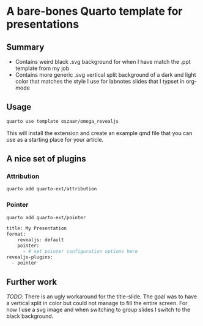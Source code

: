 # A bare-bones Quarto template for presentations

## Summary

- Contains weird black .svg background for when I have match the .ppt template from my job
- Contains more generic .svg vertical split background of a dark and light color that matches the style I use for labnotes slides that I typset in org-mode

## Usage

```bash
quarto use template oszaar/omega_revealjs
```

This will install the extension and create an example qmd file that you can use as a starting place for your article.

## A nice set of plugins

### Attribution

```bash
quarto add quarto-ext/attribution
```

### Pointer

```bash
quarto add quarto-ext/pointer
```

```bash
title: My Presentation
format:
    revealjs: default
    pointer:
      - # set pointer configuration options here
revealjs-plugins:
  - pointer
```

## Further work

*TODO*: There is an ugly workaround for the title-slide. The goal was to have a vertical split in color but could not manage to fill the entire screen. For now I use a svg image and when switching to group slides I switch to the black background.
